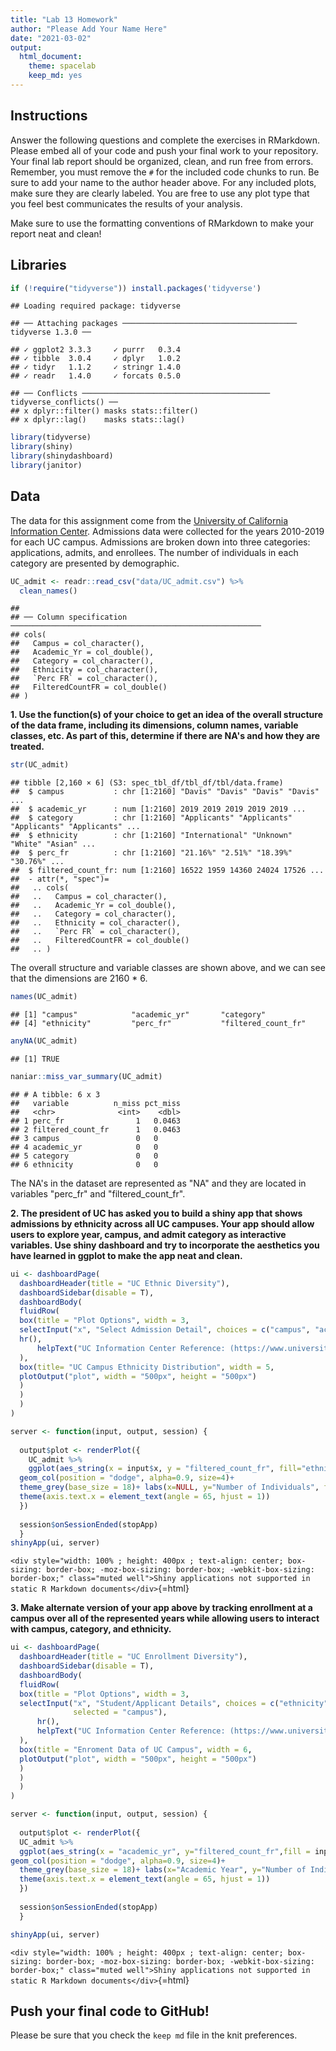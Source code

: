 ```yaml
---
title: "Lab 13 Homework"
author: "Please Add Your Name Here"
date: "2021-03-02"
output:
  html_document: 
    theme: spacelab
    keep_md: yes
---
```




## Instructions
Answer the following questions and complete the exercises in RMarkdown. Please embed all of your code and push your final work to your repository. Your final lab report should be organized, clean, and run free from errors. Remember, you must remove the `#` for the included code chunks to run. Be sure to add your name to the author header above. For any included plots, make sure they are clearly labeled. You are free to use any plot type that you feel best communicates the results of your analysis.  

Make sure to use the formatting conventions of RMarkdown to make your report neat and clean!  

## Libraries

```r
if (!require("tidyverse")) install.packages('tidyverse')
```

```
## Loading required package: tidyverse
```

```
## ── Attaching packages ─────────────────────────────────────── tidyverse 1.3.0 ──
```

```
## ✓ ggplot2 3.3.3     ✓ purrr   0.3.4
## ✓ tibble  3.0.4     ✓ dplyr   1.0.2
## ✓ tidyr   1.1.2     ✓ stringr 1.4.0
## ✓ readr   1.4.0     ✓ forcats 0.5.0
```

```
## ── Conflicts ────────────────────────────────────────── tidyverse_conflicts() ──
## x dplyr::filter() masks stats::filter()
## x dplyr::lag()    masks stats::lag()
```


```r
library(tidyverse)
library(shiny)
library(shinydashboard)
library(janitor)
```

## Data
The data for this assignment come from the [University of California Information Center](https://www.universityofcalifornia.edu/infocenter). Admissions data were collected for the years 2010-2019 for each UC campus. Admissions are broken down into three categories: applications, admits, and enrollees. The number of individuals in each category are presented by demographic.  

```r
UC_admit <- readr::read_csv("data/UC_admit.csv") %>%
  clean_names()
```

```
## 
## ── Column specification ────────────────────────────────────────────────────────
## cols(
##   Campus = col_character(),
##   Academic_Yr = col_double(),
##   Category = col_character(),
##   Ethnicity = col_character(),
##   `Perc FR` = col_character(),
##   FilteredCountFR = col_double()
## )
```

**1. Use the function(s) of your choice to get an idea of the overall structure of the data frame, including its dimensions, column names, variable classes, etc. As part of this, determine if there are NA's and how they are treated.**  


```r
str(UC_admit)
```

```
## tibble [2,160 × 6] (S3: spec_tbl_df/tbl_df/tbl/data.frame)
##  $ campus           : chr [1:2160] "Davis" "Davis" "Davis" "Davis" ...
##  $ academic_yr      : num [1:2160] 2019 2019 2019 2019 2019 ...
##  $ category         : chr [1:2160] "Applicants" "Applicants" "Applicants" "Applicants" ...
##  $ ethnicity        : chr [1:2160] "International" "Unknown" "White" "Asian" ...
##  $ perc_fr          : chr [1:2160] "21.16%" "2.51%" "18.39%" "30.76%" ...
##  $ filtered_count_fr: num [1:2160] 16522 1959 14360 24024 17526 ...
##  - attr(*, "spec")=
##   .. cols(
##   ..   Campus = col_character(),
##   ..   Academic_Yr = col_double(),
##   ..   Category = col_character(),
##   ..   Ethnicity = col_character(),
##   ..   `Perc FR` = col_character(),
##   ..   FilteredCountFR = col_double()
##   .. )
```
The overall structure and variable classes are shown above, and we can see that the dimensions are 2160 * 6.


```r
names(UC_admit)
```

```
## [1] "campus"            "academic_yr"       "category"         
## [4] "ethnicity"         "perc_fr"           "filtered_count_fr"
```


```r
anyNA(UC_admit)
```

```
## [1] TRUE
```


```r
naniar::miss_var_summary(UC_admit)
```

```
## # A tibble: 6 x 3
##   variable          n_miss pct_miss
##   <chr>              <int>    <dbl>
## 1 perc_fr                1   0.0463
## 2 filtered_count_fr      1   0.0463
## 3 campus                 0   0     
## 4 academic_yr            0   0     
## 5 category               0   0     
## 6 ethnicity              0   0
```
The NA's in the dataset are represented as "NA" and they are located in variables "perc_fr" and "filtered_count_fr".

**2. The president of UC has asked you to build a shiny app that shows admissions by ethnicity across all UC campuses. Your app should allow users to explore year, campus, and admit category as interactive variables. Use shiny dashboard and try to incorporate the aesthetics you have learned in ggplot to make the app neat and clean.**


```r
ui <- dashboardPage(
  dashboardHeader(title = "UC Ethnic Diversity"),
  dashboardSidebar(disable = T),
  dashboardBody(
  fluidRow(
  box(title = "Plot Options", width = 3,
  selectInput("x", "Select Admission Detail", choices = c("campus", "academic_yr", "category"), selected = "campus"),
  hr(),
      helpText("UC Information Center Reference: (https://www.universityofcalifornia.edu/infocenter)"),
  ), 
  box(title= "UC Campus Ethnicity Distribution", width = 5,
  plotOutput("plot", width = "500px", height = "500px")
  )
  )
  ) 
) 

server <- function(input, output, session) { 
  
  output$plot <- renderPlot({
    UC_admit %>% 
    ggplot(aes_string(x = input$x, y = "filtered_count_fr", fill="ethnicity"))+
  geom_col(position = "dodge", alpha=0.9, size=4)+
  theme_grey(base_size = 18)+ labs(x=NULL, y="Number of Individuals", fill="Fill Variable")+
  theme(axis.text.x = element_text(angle = 65, hjust = 1))
  })
  
  session$onSessionEnded(stopApp)
  }
shinyApp(ui, server)
```

`<div style="width: 100% ; height: 400px ; text-align: center; box-sizing: border-box; -moz-box-sizing: border-box; -webkit-box-sizing: border-box;" class="muted well">Shiny applications not supported in static R Markdown documents</div>`{=html}

**3. Make alternate version of your app above by tracking enrollment at a campus over all of the represented years while allowing users to interact with campus, category, and ethnicity.**


```r
ui <- dashboardPage(
  dashboardHeader(title = "UC Enrollment Diversity"),
  dashboardSidebar(disable = T),
  dashboardBody(
  fluidRow(
  box(title = "Plot Options", width = 3,
  selectInput("x", "Student/Applicant Details", choices = c("ethnicity", "category", "campus"), 
              selected = "campus"),
      hr(),
      helpText("UC Information Center Reference: (https://www.universityofcalifornia.edu/infocenter)"),
  ), 
  box(title = "Enroment Data of UC Campus", width = 6,
  plotOutput("plot", width = "500px", height = "500px")
  ) 
  ) 
  ) 
)

server <- function(input, output, session) { 
  
  output$plot <- renderPlot({
  UC_admit %>% 
  ggplot(aes_string(x = "academic_yr", y="filtered_count_fr",fill = input$x)) +
geom_col(position = "dodge", alpha=0.9, size=4)+
  theme_grey(base_size = 18)+ labs(x="Academic Year", y="Number of Individuals", fill="Fill Variable")+
  theme(axis.text.x = element_text(angle = 65, hjust = 1))
  })
  
  session$onSessionEnded(stopApp)
  }

shinyApp(ui, server)
```

`<div style="width: 100% ; height: 400px ; text-align: center; box-sizing: border-box; -moz-box-sizing: border-box; -webkit-box-sizing: border-box;" class="muted well">Shiny applications not supported in static R Markdown documents</div>`{=html}


## Push your final code to GitHub!
Please be sure that you check the `keep md` file in the knit preferences. 
